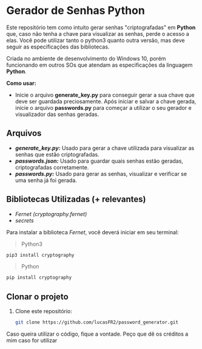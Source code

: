 # Gerador de Senhas Python

Este repositório tem como intuito gerar senhas "criptografadas" em **Python** que, caso não tenha a chave para visualizar as senhas, perde o acesso a elas. Você pode utilizar tanto o python3 quanto outra versão, mas deve seguir as especificações das bibliotecas.

Criada no ambiente de desenvolvimento do Windows 10, porém funcionando em outros SOs que atendam as especificações da linguagem **Python**.

**Como usar:**
- Inicie o arquivo **generate_key.py** para conseguir gerar a sua chave que deve ser guardada preciosamente. Após iniciar e salvar a chave gerada, inicie o arquivo **passwords.py** para começar a utilizar o seu gerador e visualizador das senhas geradas.

## Arquivos

- ***generate_key.py:*** Usado para gerar a chave utilizada para visualizar as senhas que estão criptografadas.
- ***passwords.json:*** Usado para guardar quais senhas estão geradas, criptografadas corretamente.
- ***passwords.py:*** Usado para gerar as senhas, visualizar e verificar se uma senha já foi gerada.

## Bibliotecas Utilizadas (+ relevantes)

- *Fernet (cryptography.fernet)*
- *secrets*

Para instalar a biblioteca *Fernet*, você deverá iniciar em seu terminal:

   > Python3 
   ```bash
   pip3 install cryptography
   ```

   > Python
   ```bash
   pip install cryptography
   ```
## Clonar o projeto

1. Clone este repositório:
   ```bash
   git clone https://github.com/lucasFR2/password_generator.git
   
Caso queira utilizar o código, fique a vontade. Peço que dê os créditos a mim caso for utilizar
